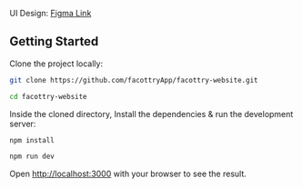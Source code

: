 UI Design: [Figma Link](https://www.figma.com/file/YJWiMknD2qTWG2XcL7BVa3/FacOTTry?type=design&node-id=0%3A1&mode=design&t=qwD19D9zQqDb7YQR-1)

## Getting Started

Clone the project locally:

```bash
git clone https://github.com/facottryApp/facottry-website.git
```

```bash
cd facottry-website
```

Inside the cloned directory, Install the dependencies & run the development server:

```bash
npm install
```

```bash
npm run dev
```

Open [http://localhost:3000](http://localhost:3000) with your browser to see the result.
